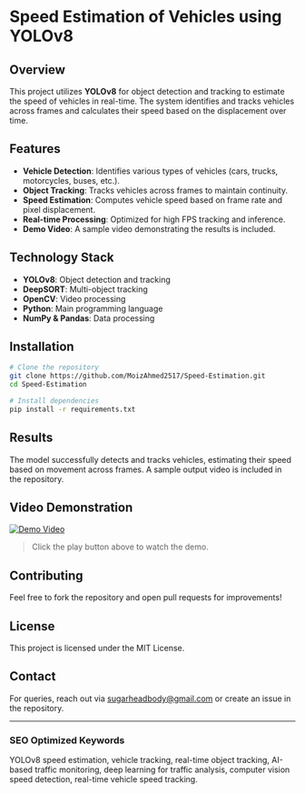 # Speed Estimation of Vehicles using YOLOv8

## Overview
This project utilizes **YOLOv8** for object detection and tracking to estimate the speed of vehicles in real-time. The system identifies and tracks vehicles across frames and calculates their speed based on the displacement over time.

## Features
- **Vehicle Detection**: Identifies various types of vehicles (cars, trucks, motorcycles, buses, etc.).
- **Object Tracking**: Tracks vehicles across frames to maintain continuity.
- **Speed Estimation**: Computes vehicle speed based on frame rate and pixel displacement.
- **Real-time Processing**: Optimized for high FPS tracking and inference.
- **Demo Video**: A sample video demonstrating the results is included.

## Technology Stack
- **YOLOv8**: Object detection and tracking
- **DeepSORT**: Multi-object tracking
- **OpenCV**: Video processing
- **Python**: Main programming language
- **NumPy & Pandas**: Data processing

## Installation
```bash
# Clone the repository
git clone https://github.com/MoizAhmed2517/Speed-Estimation.git
cd Speed-Estimation

# Install dependencies
pip install -r requirements.txt
```

## Results
The model successfully detects and tracks vehicles, estimating their speed based on movement across frames. A sample output video is included in the repository.

## Video Demonstration
[![Demo Video](https://img.icons8.com/fluency/48/play-button-circled.png)](https://drive.google.com/file/d/12U9LzyrNR2eszCAXmL1lyG8QOHCTXmow/view?usp=sharing)

> Click the play button above to watch the demo.

## Contributing
Feel free to fork the repository and open pull requests for improvements!

## License
This project is licensed under the MIT License.

## Contact
For queries, reach out via sugarheadbody@gmail.com or create an issue in the repository.

---

### **SEO Optimized Keywords**
YOLOv8 speed estimation, vehicle tracking, real-time object tracking, AI-based traffic monitoring, deep learning for traffic analysis, computer vision speed detection, real-time vehicle speed tracking.

